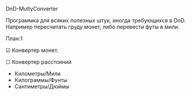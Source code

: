 DnD-MultyConverter


Программка для всяких полезных штук, иногда требующихся в DnD. Например пересчитать груду монет, либо перевести футы в мили.


План:1

☑ Конвертер монет.

☐ Конвертер расстояний
   - Километры/Мили
   - Килограммы/Фунты
   - Сантиметры/Дюймы
